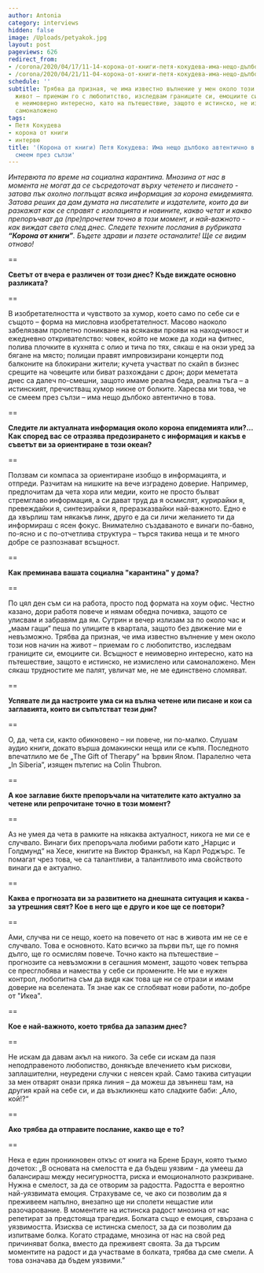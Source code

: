 ```yaml
---
author: Antonia
category: interviews
hidden: false
image: /Uploads/petyakok.jpg
layout: post
pageviews: 626
redirect_from:
- /corona/2020/04/17/11-14-корона-от-книги-петя-кокудева-има-нещо-дълбоко-автентично-в-това-че-се-смеем-през-сълзи
- /corona/2020/04/21/11-04-корона-от-книги-петя-кокудева-има-нещо-дълбоко-автентично-в-това-че-се-смеем-през-сълзи
schedule: ''
subtitle: Трябва да призная, че има известно вълнение у мен около този нов начин на
  живот – приемам го с любопитство, изследвам границите си, емоциите си. Всъщност
  е неимоверно интересно, като на пътешествие, защото е истинско, не измислено или
  самоналожено
tags:
- Петя Кокудева
- корона от книги
- интервю
title: '(Корона от книги) Петя Кокудева: Има нещо дълбоко автентично в това, че се
  смеем през сълзи'
---
```


_Интервюта по време на социална карантина. Мнозина от нас в момента не могат да се съсредоточат върху четенето и писането - затова пък охолно поглъщат всяка информация за корона емидемията. Затова реших да дам думата на писателите и издателите, които да ви разкажат как се справят с изолацията и новините, какво четат и какво препоръчват да (пре)прочетем точно в този момент, и най-важното - как виждат света след днес. Следете техните послания в рубриката **“Корона от книги”**. Бъдете здрави и пазете останалите! Ще се видим отново!_

\==

**Светът от вчера е различен от този днес? Къде виждате основно разликата?**

\==

В изобретателността и чувството за хумор, което само по себе си е същото – форма на мисловна изобретателност. Масово наоколо забелязвам пролетно поникване на всякакви прояви на находчивост и ежедневно откривателство: човек, който не може да ходи на фитнес, полива плочките в кухнята с олио и тича по тях, сякаш е на онзи уред за бягане на място; полицаи правят импровизирани концерти под балконите на блокирани жители; кучета участват по скайп в бизнес срещите на човеците или биват разхождани с дрон; дори меметата днес са далеч по-смешни, защото имаме реална беда, реална тъга – а истинският, пречистващ хумор никне от болките. Харесва ми това, че се смеем през сълзи – има нещо дълбоко автентично в това. 

\==

**Следите ли актуалната информация около корона епидемията или?... Как според вас се отразява предозирането с информация и какъв е съветът ви за ориентиране в този океан?**

\==

Ползвам си компаса за ориентиране изобщо в информацията, и отпреди. Разчитам на нишките на вече изградено доверие. Например, предпочитам да чета хора или медии, които не просто бълват стремглаво информация, а си дават труд да я осмислят, курирайки я, превеждайки я, синтезирайки я, преразказвайки най-важното. Едно е да хвърлиш там някакъв линк, друго е да си личи желанието ти да информираш с ясен фокус. Внимателно създаваното е винаги по-бавно, по-ясно и с по-отчетлива структура – търся такива неща и те много добре се разпознават всъщност.   

\==

**Как преминава вашата социална "карантина" у дома?**

\==

По цял ден съм си на работа, просто под формата на хоум офис. Честно казано, дори работя повече и нямам обедна почивка, защото се улисвам и забравям да ям. Сутрин и вечер излизам за по около час и „маам гащи“ пеша по улиците в квартала, защото без движение ми е невъзможно. Трябва да призная, че има известно вълнение у мен около този нов начин на живот – приемам го с любопитство, изследвам границите си, емоциите си. Всъщност е неимоверно интересно, като на пътешествие, защото е истинско, не измислено или самоналожено. Мен сякаш трудностите ме палят, увличат ме, не ме единствено сломяват. 

\==

**Успявате ли да настроите ума си на вълна четене или писане и кои са заглавията, които ви съпътстват тези дни?**

\==

О, да, чета си, както обикновено – ни повече, ни по-малко. Слушам аудио книги, докато върша домакински неща или се къпя. Последното впечатлило ме бе „The Gift of Therapy” на Ървин Ялом. Паралелно чета „In Siberia”, изящен пътепис на Colin Thubron. 

\==

**А кое заглавие бихте препоръчали на читателите като актуално за четене или репрочитане точно в този момент?**

\==

Аз не умея да чета в рамките на някаква актуалност, никога не ми се е случвало. Винаги бих препоръчала любими работи като „Нарцис и Голдмунд“ на Хесе, книгите на Виктор Франкъл, на Карл Роджърс. Те помагат чрез това, че са талантливи, а талантливото има свойството винаги да е актуално. 

\==

**Каква е прогнозата ви за развитието на днешната ситуация и каква - за утрешния свят? Кое в него ще е друго и кое ще се повтори?**

\==

Ами, случва ни се нещо, което на повечето от нас в живота им не се е случвало. Това е основното. Като всичко за първи път, ще го помня дълго, ще го осмислям повече. Точно както на пътешествие – прогнозите са невъзможни в сегашния момент, защото човек тепърва се пресглобява и намества у себе си промените. Не ми е нужен контрол, любопитна съм да видя как това ще ни се отрази и имам доверие на вселената. Тя знае как се сглобяват нови работи, по-добре от "Икеа". 

\==

**Кое е най-важното, което трябва да запазим днес?**

\==

Не искам да давам акъл на никого. За себе си искам да пазя неподправеното любопиство, донякъде влечението към рискови, заплашителни, неуредени случки с неясен край. Само такива ситуации за мен отварят онази пряка линия – да можеш да звъннеш там, на другия край на себе си, и да възкликнеш като сладките баби: „Ало, кой!?“

\==

**Ако трябва да отправите послание, какво ще е то?**

\==

Нека е един проникновен откъс от книга на Брене Браун, която тъкмо дочетох: „В основата на смелостта е да бъдеш уязвим - да умееш да балансираш между несигурността, риска и емоционалното разкриване. Нужна е смелост, за да се отворим за радостта. Радостта е вероятно най-уязвимата емоция. Страхуваме се, че ако си позволим да я преживеем напълно, внезапно ще ни сполети нещастие или разочарование. В моментите на истинска радост мнозина от нас репетират за предстояща трагедия. Болката също е емоция, свързана с уязвимостта. Изисква се истинска смелост, за да си позволим да изпитваме болка. Когато страдаме, мнозина от нас на свой ред причиняват болка, вместо да преживеят своята. За да търсим моментите на радост и да участваме в болката, трябва да сме смели. А това означава да бъдем уязвими.”